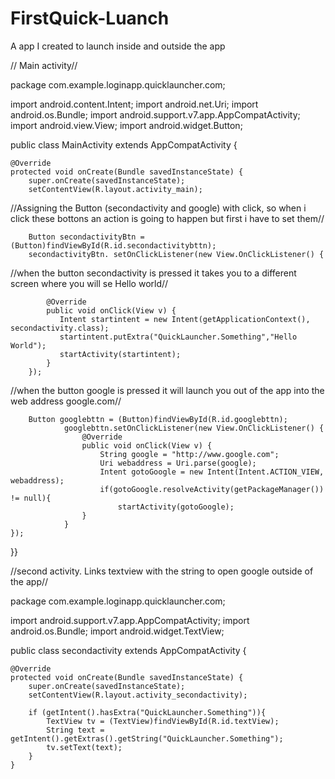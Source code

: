 # FirstQuick-Luanch
A app I created to launch inside and outside the app


// Main activity//

package com.example.loginapp.quicklauncher.com;

import android.content.Intent;
import android.net.Uri;
import android.os.Bundle;
import android.support.v7.app.AppCompatActivity;
import android.view.View;
import android.widget.Button;

public class MainActivity extends AppCompatActivity {

    @Override
    protected void onCreate(Bundle savedInstanceState) {
        super.onCreate(savedInstanceState);
        setContentView(R.layout.activity_main);


//Assigning the Button (secondactivity and google) with click, so when i click these bottons an action is going to happen but first i have to set them//


        Button secondactivityBtn = (Button)findViewById(R.id.secondactivitybttn);
        secondactivityBtn. setOnClickListener(new View.OnClickListener() {
        
//when the button secondactivity is pressed it takes you to a different screen where you will se Hello world//

            @Override
            public void onClick(View v) {
               Intent startintent = new Intent(getApplicationContext(), secondactivity.class);
               startintent.putExtra("QuickLauncher.Something","Hello World");
               startActivity(startintent);
            }
        });
        
       
  //when the button google is pressed it will launch you out of the app into the web address google.com//
        
        
        Button googlebttn = (Button)findViewById(R.id.googlebttn);
                googlebttn.setOnClickListener(new View.OnClickListener() {
                    @Override
                    public void onClick(View v) {
                        String google = "http://www.google.com";
                        Uri webaddress = Uri.parse(google);
                        Intent gotoGoogle = new Intent(Intent.ACTION_VIEW, webaddress);
                        if(gotoGoogle.resolveActivity(getPackageManager()) != null){
                            startActivity(gotoGoogle);
                    }
                }
    });
}}

//second activity. Links textview with the string to open google outside of the app//

package com.example.loginapp.quicklauncher.com;

import android.support.v7.app.AppCompatActivity;
import android.os.Bundle;
import android.widget.TextView;

public class secondactivity extends AppCompatActivity {

    @Override
    protected void onCreate(Bundle savedInstanceState) {
        super.onCreate(savedInstanceState);
        setContentView(R.layout.activity_secondactivity);

        if (getIntent().hasExtra("QuickLauncher.Something")){
            TextView tv = (TextView)findViewById(R.id.textView);
            String text = getIntent().getExtras().getString("QuickLauncher.Something");
            tv.setText(text);
        }
    }



